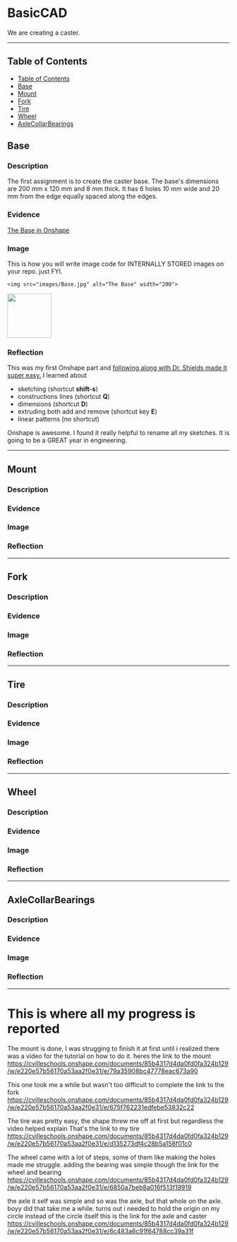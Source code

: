 # BasicCAD

We are creating a caster.

---
## Table of Contents
* [Table of Contents](#Table-of-Contents)
* [Base](#Base)
* [Mount](#Mount)
* [Fork](#Fork)
* [Tire](#Tire)
* [Wheel](#Wheel)
* [AxleCollarBearings](#AxleCollarBearings)

## Base

### Description

The first assignment is to create the caster base.  The base's dimensions are 200 mm x 120 mm and 8 mm thick.  It has 6 holes 10 mm wide and 20 mm from the edge equally spaced along the edges.

### Evidence
[The Base in Onshape](https://cvilleschools.onshape.com/documents/0d70f655203ca304cb3c5b7d/w/f55603f962f6fc74f5548a68/e/41d730c570a8d75fce9f51b6)

### Image
This is how you will write image code for INTERNALLY STORED images on your repo.   just FYI.
~~~
<img src="images/Base.jpg" alt="The Base" width="200">
~~~
<img src="https://github.com/OneCHSEngr/BasicCAD/blob/master/images/Base.jpg" width="100">

### Reflection

This was my first Onshape part and [following along with Dr. Shields made it super easy.](https://www.youtube.com/watch?v=93BFUD-HAG8&feature=emb_title&scrlybrkr=5670f0b4)  I learned about 
* sketching (shortcut **shift-s**)
* constructions lines (shortcut **Q**)
* dimensions (shortcut **D**)
* extruding both add and remove (shortcut key **E**)
* linear patterns (no shortcut)

Onshape is awesome.  I found it really helpful to rename all my sketches.  It is going to be a GREAT year in engineering.

---


## Mount

### Description

### Evidence

### Image

### Reflection

---


## Fork

### Description

### Evidence

### Image

### Reflection

---


## Tire

### Description

### Evidence

### Image

### Reflection

---


## Wheel

### Description

### Evidence

### Image

### Reflection

---


## AxleCollarBearings

### Description

### Evidence

### Image

### Reflection

---
# This is where all my progress is reported


The mount is done, I was strugging to finish it at first until i realized there was a video for the tutorial on how to do it.
heres the link to the mount https://cvilleschools.onshape.com/documents/85b4317d4da0fd0fa324b129/w/e220e57b56170a53aa2f0e31/e/79a35908bc47778eac673a90

This one took me a while but wasn't too difficult to complete
the link to the fork https://cvilleschools.onshape.com/documents/85b4317d4da0fd0fa324b129/w/e220e57b56170a53aa2f0e31/e/675f762231edfebe53832c22

The tire was pretty easy, the shape threw me off at first but regardless the video helped explain
That's the link to my tire https://cvilleschools.onshape.com/documents/85b4317d4da0fd0fa324b129/w/e220e57b56170a53aa2f0e31/e/d135273df4c28b5a158f01c0

The wheel came with a lot of steps, some of them like making the holes made me struggle. adding the bearing was simple though
the link for the wheel and bearing https://cvilleschools.onshape.com/documents/85b4317d4da0fd0fa324b129/w/e220e57b56170a53aa2f0e31/e/6850a7beb8a016f513f19919

the axle it self was simple and so was the axle, but that whole on the axle. boyy did that take me a while. turns out i needed to hold the origin on my circle instead of the circle itself
this is the link for the axle and caster https://cvilleschools.onshape.com/documents/85b4317d4da0fd0fa324b129/w/e220e57b56170a53aa2f0e31/e/6c483a6c91f64788cc39a31f
